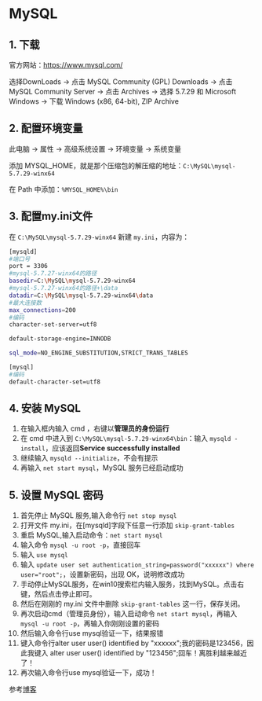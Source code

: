 # MySQL

## 1. 下载

官方网站：https://www.mysql.com/ 

选择DownLoads -> 点击 MySQL Community (GPL) Downloads -> 点击 MySQL Community Server -> 点击 Archives -> 选择 5.7.29 和 Microsoft Windows -> 下载 Windows (x86, 64-bit), ZIP Archive

## 2. 配置环境变量

此电脑 -> 属性 -> 高级系统设置 -> 环境变量 -> 系统变量

添加 MYSQL_HOME，就是那个压缩包的解压缩的地址：`C:\MySQL\mysql-5.7.29-winx64`

在 Path 中添加：`%MYSQL_HOME%\bin`

## 3. 配置my.ini文件

在 `C:\MySQL\mysql-5.7.29-winx64` 新建 `my.ini`，内容为：

```bash
[mysqld]
#端口号
port = 3306
#mysql-5.7.27-winx64的路径
basedir=C:\MySQL\mysql-5.7.29-winx64
#mysql-5.7.27-winx64的路径+\data
datadir=C:\MySQL\mysql-5.7.29-winx64\data 
#最大连接数
max_connections=200
#编码
character-set-server=utf8

default-storage-engine=INNODB

sql_mode=NO_ENGINE_SUBSTITUTION,STRICT_TRANS_TABLES

[mysql]
#编码
default-character-set=utf8 
```

## 4. 安装 MySQL

1. 在输入框内输入 cmd ，右键以**管理员的身份运行**
2. 在 cmd 中进入到 `C:\MySQL\mysql-5.7.29-winx64\bin`：输入 `mysqld -install`，应该返回**Service successfully installed**
3. 继续输入 `mysqld --initialize`，不会有提示
4. 再输入 `net start mysql`，MySQL 服务已经启动成功

## 5. 设置 MySQL 密码

1. 首先停止 MySQL 服务,输入命令行 `net stop mysql`
2. 打开文件 my.ini，在[mysqld]字段下任意一行添加 `skip-grant-tables`
3. 重启 MySQL,输入启动命令：`net start mysql`
4. 输入命令 `mysql -u root -p`，直接回车
5. 输入 `use mysql`
6. 输入 `update user set authentication_string=password("xxxxxx") where user="root";`，设置新密码，出现 OK，说明修改成功
7. 手动停止MySQL服务，在win10搜索栏内输入服务，找到MySQL。点击右键，然后点击停止即可。
8. 然后在刚刚的 my.ini 文件中删除 `skip-grant-tables` 这一行，保存关闭。
9. 再次启动cmd（管理员身份），输入启动命令 `net start mysql`，再输入 `mysql -u root -p`，再输入你刚刚设置的密码
10. 然后输入命令行use mysql验证一下，结果报错
11. 键入命令行alter user user() identified by "xxxxxx";我的密码是123456，因此我键入 alter user user() identified by "123456";回车！离胜利越来越近了！
12. 再次输入命令行use mysql验证一下，成功！

参考[博客](https://blog.csdn.net/weixin_43395911/article/details/99702121)